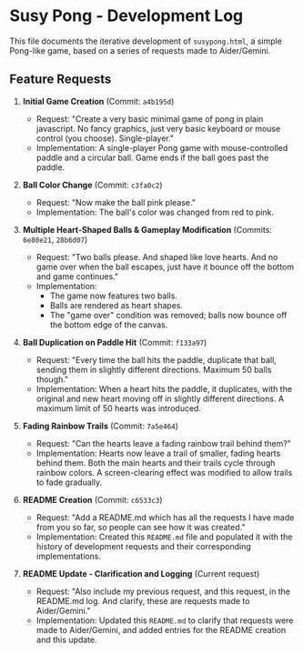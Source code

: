 # Susy Pong - Development Log

This file documents the iterative development of `susypong.html`, a simple Pong-like game, based on a series of requests made to Aider/Gemini.

## Feature Requests

1.  **Initial Game Creation** (Commit: `a4b195d`)
    *   Request: "Create a very basic minimal game of pong in plain javascript. No fancy graphics, just very basic keyboard or mouse control (you choose). Single-player."
    *   Implementation: A single-player Pong game with mouse-controlled paddle and a circular ball. Game ends if the ball goes past the paddle.

2.  **Ball Color Change** (Commit: `c3fa0c2`)
    *   Request: "Now make the ball pink please."
    *   Implementation: The ball's color was changed from red to pink.

3.  **Multiple Heart-Shaped Balls & Gameplay Modification** (Commits: `6e80e21`, `28b6d07`)
    *   Request: "Two balls please. And shaped like love hearts. And no game over when the ball escapes, just have it bounce off the bottom and game continues."
    *   Implementation:
        *   The game now features two balls.
        *   Balls are rendered as heart shapes.
        *   The "game over" condition was removed; balls now bounce off the bottom edge of the canvas.

4.  **Ball Duplication on Paddle Hit** (Commit: `f133a97`)
    *   Request: "Every time the ball hits the paddle, duplicate that ball, sending them in slightly different directions. Maximum 50 balls though."
    *   Implementation: When a heart hits the paddle, it duplicates, with the original and new heart moving off in slightly different directions. A maximum limit of 50 hearts was introduced.

5.  **Fading Rainbow Trails** (Commit: `7a5e464`)
    *   Request: "Can the hearts leave a fading rainbow trail behind them?"
    *   Implementation: Hearts now leave a trail of smaller, fading hearts behind them. Both the main hearts and their trails cycle through rainbow colors. A screen-clearing effect was modified to allow trails to fade gradually.

6.  **README Creation** (Commit: `c6533c3`)
    *   Request: "Add a README.md which has all the requests I have made from you so far, so people can see how it was created."
    *   Implementation: Created this `README.md` file and populated it with the history of development requests and their corresponding implementations.

7.  **README Update - Clarification and Logging** (Current request)
    *   Request: "Also include my previous request, and this request, in the README.md log. And clarify, these are requests made to Aider/Gemini."
    *   Implementation: Updated this `README.md` to clarify that requests were made to Aider/Gemini, and added entries for the README creation and this update.
